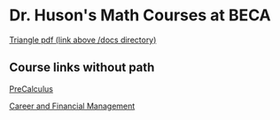 # Dr. Huson's Math Courses at BECA

[Triangle pdf (link above /docs directory)](../ChatGPT.pdf)

## Course links without path

[PreCalculus](precalc)

[Career and Financial Management](cfm)
